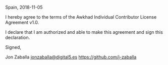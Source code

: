 Spain, 2018-11-05

I hereby agree to the terms of the Awkhad Individual Contributor License
Agreement v1.0.

I declare that I am authorized and able to make this agreement and sign this
declaration.

Signed,

Jon Zaballa jonzaballa@digital5.es https://github.com/j-zaballa